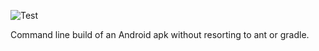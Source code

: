 ![Test](https://github.com/philiprbrenan/AndroidBuild/workflows/Test/badge.svg)

Command line build of an Android apk without resorting to ant or gradle.